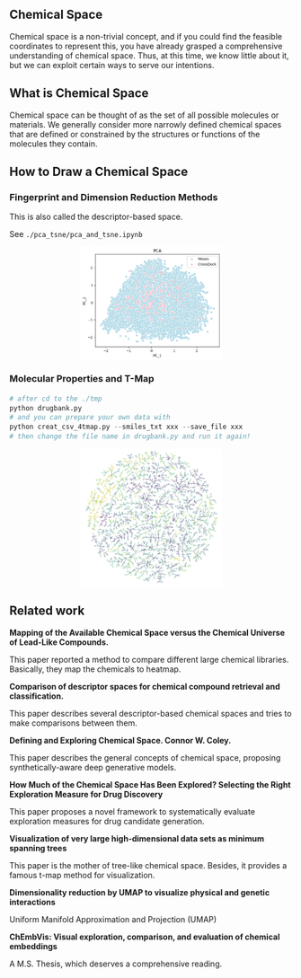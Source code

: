 ## Chemical Space

Chemical space is a non-trivial concept, and if you could find the feasible coordinates to represent this, you have already grasped a comprehensive understanding of chemical space. Thus, at this time, we know little about it, but we can exploit certain ways to serve our intentions. 

## What is Chemical Space

Chemical space can be thought of as the set of all possible molecules or materials. We generally consider more narrowly defined chemical spaces that are defined or constrained by the structures or functions of the molecules they contain.  

## How to Draw a Chemical Space

### Fingerprint and Dimension Reduction Methods

This is also called the descriptor-based space. 

See `./pca_tsne/pca_and_tsne.ipynb`

<div align=center>
<img src="./pca_tsne/pca.png" width="50%" height="50%" alt="TOC" align=center />
</div>



### Molecular Properties and T-Map

```python
# after cd to the ./tmp
python drugbank.py
# and you can prepare your own data with 
python creat_csv_4tmap.py --smiles_txt xxx --save_file xxx
# then change the file name in drugbank.py and run it again!
```



<div align=center>
<img src="./tmap/1w_h_acceptors.png" width="50%" height="50%" alt="TOC" align=center />
</div>

## Related work

**Mapping of the Available Chemical Space versus the Chemical Universe of Lead-Like Compounds.**

This paper reported a method to compare different large chemical libraries. Basically, they map the chemicals to heatmap. 

**Comparison of descriptor spaces for chemical compound retrieval and classification.** 

This paper describes several descriptor-based chemical spaces and tries to make comparisons between them. 

**Defining and Exploring Chemical Space. Connor W. Coley.**

This paper describes the general concepts of chemical space, proposing synthetically-aware deep generative models. 

**How Much of the Chemical Space Has Been Explored? Selecting the Right Exploration Measure for Drug Discovery**   

This paper proposes a novel framework to systematically evaluate exploration measures for drug candidate generation.  

 **Visualization of very large high-dimensional data sets as minimum spanning trees**

This paper is the mother of tree-like chemical space. Besides, it provides a famous t-map method for visualization. 

**Dimensionality reduction by UMAP to visualize physical and genetic interactions**

Uniform Manifold Approximation and Projection (UMAP)

**ChEmbVis: Visual exploration, comparison, and evaluation of chemical embeddings**

A M.S. Thesis, which deserves a comprehensive reading. 

